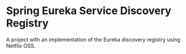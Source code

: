 # Spring Eureka Service Discovery Registry

A project with an implementation of the Eureka discovery registry using Netflix OSS.
